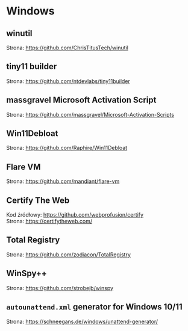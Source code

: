 # Windows

## winutil

Strona: <https://github.com/ChrisTitusTech/winutil>

## tiny11 builder

Strona: <https://github.com/ntdevlabs/tiny11builder>

## massgravel Microsoft Activation Script

Strona: <https://github.com/massgravel/Microsoft-Activation-Scripts>

## Win11Debloat

Strona: <https://github.com/Raphire/Win11Debloat>

## Flare VM

Strona: <https://github.com/mandiant/flare-vm>

## Certify The Web

Kod źródłowy: <https://github.com/webprofusion/certify>  
Strona: <https://certifytheweb.com/>

## Total Registry

Strona: <https://github.com/zodiacon/TotalRegistry>

## WinSpy++

Strona: <https://github.com/strobejb/winspy>

## `autounattend.xml` generator for Windows 10/11

Strona: <https://schneegans.de/windows/unattend-generator/>
